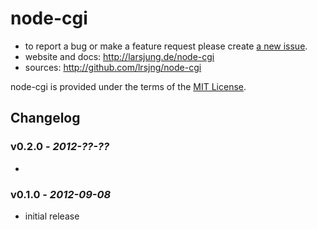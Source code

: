 # node-cgi

* to report a bug or make a feature request please create [a new issue](http://github.com/lrsjng/node-cgi/issues/new).
* website and docs: <http://larsjung.de/node-cgi>
* sources: <http://github.com/lrsjng/node-cgi>

node-cgi is provided under the terms of the [MIT License](http://github.com/lrsjng/node-cgi/blob/develop/LICENSE.md).


## Changelog

### v0.2.0 - *2012-??-??*

* 


### v0.1.0 - *2012-09-08*

* initial release
